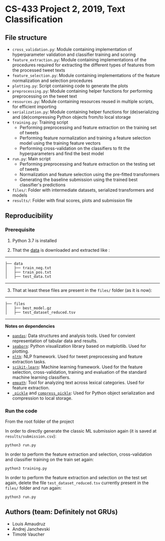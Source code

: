 # CS-433 Project 2, 2019, Text Classification

## File structure

- `cross_validation.py`: Module containing implementation of hyperparameter validation and classifier training and scoring
- `feature_extraction.py`: Module containing implementations of the procedures required for extracting the different types of features from the processed tweet texts
- `feature_selection.py`: Module containing implementations of the feature normalization and selection procedures
- `plotting.py`: Script containing code to generate the plots
- `preprocessing.py`: Module containing helper functions for performing preprocessing on the tweet text
- `resources.py`: Module containing resources reused in multiple scripts, for efficient importing
- `serialization.py`: Module containing helper functions for (de)serializing and (de)compressing Python objects from/to local storage
- `training.py`: Training script 
    - Performing preprocessing and feature extraction on the training set of tweets
    - Performing feature normalization and training a feature selection model using the training feature vectors
    - Performing cross-validation on the classifiers to fit the hyperparameters and find the best model
- `run.py`: Main script
    - Performing preprocessing and feature extraction on the testing set of tweets
    - Normalization and feature selection using the pre-fitted transformers
    - Generating the baseline submission using the trained best classifier's predictions
 - `files/`: Folder with intermediate datasets, serialized transformers and models
 - `results/`: Folder with final scores, plots and submission file

## Reproducibility

### Prerequisite
1. Python 3.7 is installed

2. That the [data](https://www.aicrowd.com/challenges/epfl-ml-text-classification-2019/dataset_files) is downloaded and extracted like :
------------

    ├── data
    │   ├── train_neg.txt
    │   ├── train_pos.txt
    │   ├── test_data.txt

--------

3. That at least these files are present in the `files/` folder (as it is now):

---------------

    ├── files
    │   ├── best_model.gz
    │   ├── test_dataset_reduced.tsv

----------------

**Notes on dependencies**

- [`pandas`]( https://pandas.pydata.org/ ):  Data structures and analysis tools. Used for convient representation of tabular data and results.
- [`seaborn`](https://seaborn.pydata.org/): Python visualization library based on matplotlib. Used for plotting.
- [`nltk`]( http://www.nltk.org/ ): NLP framework. Used for tweet preprocessing and feature extraction tasks.
- [`scikit-learn`]( https://scikit-learn.org/stable/ ): Machine learning framework. Used for the feature selection, cross-validation, training and evaluation of the standard machine learning classifiers.
- [`empath`](https://github.com/Ejhfast/empath-client): Tool for analyzing text across lexical categories. Used for feature extraction.
- [`_pickle`](https://docs.python.org/3/library/pickle.html#module-pickle) and [`compress_pickle`](https://lucianopaz.github.io/compress_pickle/html/): Used for Python object serialization and compression to local storage.

### Run the code

From the root folder of the project

In order to directly generate the classic ML submission again (it is saved at `results/submission.csv`):
```shell
python3 run.py 
```

In order to perform the feature extraction and selection, cross-validation and classifier training on the train set again:
```shell
python3 training.py
```

In order to perform the feature extraction and selection on the test set again, delete the file `test_dataset_reduced.tsv` currently present in the `files/` folder and run again:
```shell
python3 run.py 
```

## Authors (team: Definitely not GRUs)

- Louis Amaudruz
- Andrej Janchevski
- Timoté Vaucher
